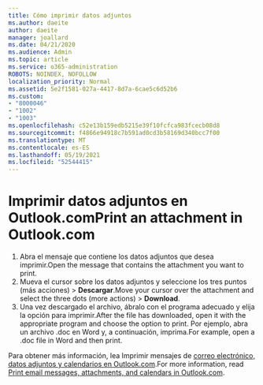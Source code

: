 ```yaml
---
title: Cómo imprimir datos adjuntos
ms.author: daeite
author: daeite
manager: joallard
ms.date: 04/21/2020
ms.audience: Admin
ms.topic: article
ms.service: o365-administration
ROBOTS: NOINDEX, NOFOLLOW
localization_priority: Normal
ms.assetid: 5e2f1581-027a-4417-8d7a-6cae5c6d52b6
ms.custom:
- "8000046"
- "1002"
- "1003"
ms.openlocfilehash: c52e13b159edb5215e39f10fcfca983fcecb08d8
ms.sourcegitcommit: f4866e94918c7b591ad0cd3b58169d340bcc7f00
ms.translationtype: MT
ms.contentlocale: es-ES
ms.lasthandoff: 05/19/2021
ms.locfileid: "52544415"
---
```

# <a name="print-an-attachment-in-outlookcom"></a><span data-ttu-id="2a593-102">Imprimir datos adjuntos en Outlook.com</span><span class="sxs-lookup"><span data-stu-id="2a593-102">Print an attachment in Outlook.com</span></span>

1. <span data-ttu-id="2a593-103">Abra el mensaje que contiene los datos adjuntos que desea imprimir.</span><span class="sxs-lookup"><span data-stu-id="2a593-103">Open the message that contains the attachment you want to print.</span></span>
2. <span data-ttu-id="2a593-104">Mueva el cursor sobre los datos adjuntos y seleccione los tres puntos (más acciones) > **Descargar**.</span><span class="sxs-lookup"><span data-stu-id="2a593-104">Move your cursor over the attachment and select the three dots (more actions) > **Download**.</span></span>
3. <span data-ttu-id="2a593-105">Una vez descargado el archivo, ábralo con el programa adecuado y elija la opción para imprimir.</span><span class="sxs-lookup"><span data-stu-id="2a593-105">After the file has downloaded, open it with the appropriate program and choose the option to print.</span></span> <span data-ttu-id="2a593-106">Por ejemplo, abra un archivo .doc en Word y, a continuación, imprima.</span><span class="sxs-lookup"><span data-stu-id="2a593-106">For example, open a .doc file in Word and then print.</span></span>

<span data-ttu-id="2a593-107">Para obtener más información, lea Imprimir mensajes de [correo electrónico, datos adjuntos y calendarios en Outlook.com](https://support.office.com/article/c835b8e5-b310-4cab-ac15-b6eb95149855?wt.mc_id=Office_Outlook_com_Alchemy).</span><span class="sxs-lookup"><span data-stu-id="2a593-107">For more information, read [Print email messages, attachments, and calendars in Outlook.com](https://support.office.com/article/c835b8e5-b310-4cab-ac15-b6eb95149855?wt.mc_id=Office_Outlook_com_Alchemy).</span></span>